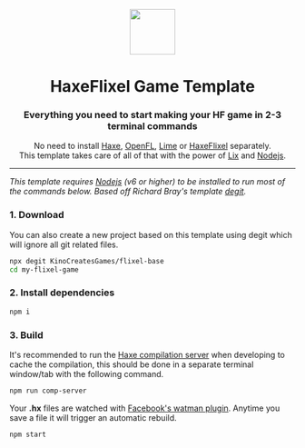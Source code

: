 <p align="center"><img src="https://user-images.githubusercontent.com/1377253/93661464-edf77780-fa4f-11ea-9622-86cf7e34d460.png" height="80" /></p>

<h1 align="center">HaxeFlixel Game Template</h1>

<h3 align="center">Everything you need to start making your HF game in 2-3 terminal commands</h3>

<p align="center">No need to install <a href="https://haxe.org/">Haxe</a>, <a href="https://www.openfl.org/">OpenFL</a>, <a href="https://lime.software/">Lime</a> or <a href="https://haxeflixel.com/">HaxeFlixel</a> separately. <br />This template takes care of all of that with the power of <a href="https://github.com/lix-pm/lix.client">Lix</a> and <a href="https://nodejs.org/en/">Nodejs</a>.</p>

---

*This template requires [Nodejs](https://nodejs.org/en/) (v6 or higher) to be installed to run most of the commands below.*
*Based off Richard Bray's template [degit](https://github.com/Rich-Harris/degit).*

### 1. Download

You can also create a new project based on this template using degit which will ignore all git related files.
```sh
npx degit KinoCreatesGames/flixel-base
cd my-flixel-game
```

### 2. Install dependencies

```sh
npm i 
```

### 3. Build
It's recommended to run the [Haxe compilation server](https://youtu.be/3crCJlVXy-8) when developing to cache the compilation, this should be done in a separate terminal window/tab with the following command.
```sh
npm run comp-server
```

Your **.hx** files are watched with [Facebook's watman plugin](https://facebook.github.io/watchman/). Anytime you save a file it will trigger an automatic rebuild. 
```sh
npm start 
```
